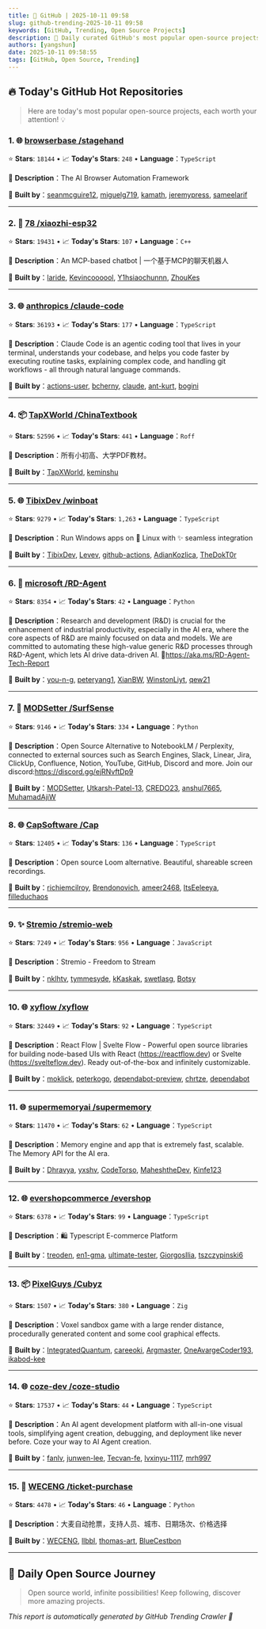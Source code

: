```yaml
---
title: 🚀 GitHub | 2025-10-11 09:58
slug: github-trending-2025-10-11 09:58
keywords: [GitHub, Trending, Open Source Projects]
description: 🌟 Daily curated GitHub's most popular open-source projects to help you stay on the pulse of technology!
authors: [yangshun]
date: 2025-10-11 09:58:55
tags: [GitHub, Open Source, Trending]
---
```


## 🔥 Today's GitHub Hot Repositories

> Here are today's most popular open-source projects, each worth your attention! 💡

### 1. 🌐 [browserbase /stagehand](https://github.com/browserbase/stagehand)

⭐ **Stars**: `18144`   •   📈 **Today's Stars**: `248`   •   **Language**：`TypeScript`

📝 **Description**：The AI Browser Automation Framework

🤝 **Built by**：[seanmcguire12](https://github.com/seanmcguire12), [miguelg719](https://github.com/miguelg719), [kamath](https://github.com/kamath), [jeremypress](https://github.com/jeremypress), [sameelarif](https://github.com/sameelarif)

---

### 2. 🔧 [78 /xiaozhi-esp32](https://github.com/78/xiaozhi-esp32)

⭐ **Stars**: `19431`   •   📈 **Today's Stars**: `107`   •   **Language**：`C++`

📝 **Description**：An MCP-based chatbot | 一个基于MCP的聊天机器人

🤝 **Built by**：[laride](https://github.com/laride), [Kevincoooool](https://github.com/Kevincoooool), [Y1hsiaochunnn](https://github.com/Y1hsiaochunnn), [ZhouKes](https://github.com/ZhouKes)

---

### 3. 🌐 [anthropics /claude-code](https://github.com/anthropics/claude-code)

⭐ **Stars**: `36193`   •   📈 **Today's Stars**: `177`   •   **Language**：`TypeScript`

📝 **Description**：Claude Code is an agentic coding tool that lives in your terminal, understands your codebase, and helps you code faster by executing routine tasks, explaining complex code, and handling git workflows - all through natural language commands.

🤝 **Built by**：[actions-user](https://github.com/actions-user), [bcherny](https://github.com/bcherny), [claude](https://github.com/claude), [ant-kurt](https://github.com/ant-kurt), [bogini](https://github.com/bogini)

---

### 4. 📦 [TapXWorld /ChinaTextbook](https://github.com/TapXWorld/ChinaTextbook)

⭐ **Stars**: `52596`   •   📈 **Today's Stars**: `441`   •   **Language**：`Roff`

📝 **Description**：所有小初高、大学PDF教材。

🤝 **Built by**：[TapXWorld](https://github.com/TapXWorld), [keminshu](https://github.com/keminshu)

---

### 5. 🌐 [TibixDev /winboat](https://github.com/TibixDev/winboat)

⭐ **Stars**: `9279`   •   📈 **Today's Stars**: `1,263`   •   **Language**：`TypeScript`

📝 **Description**：Run Windows apps on 🐧 Linux with ✨ seamless integration

🤝 **Built by**：[TibixDev](https://github.com/TibixDev), [Levev](https://github.com/Levev), [github-actions](https://github.com/github-actions), [AdianKozlica](https://github.com/AdianKozlica), [TheDokT0r](https://github.com/TheDokT0r)

---

### 6. 🐍 [microsoft /RD-Agent](https://github.com/microsoft/RD-Agent)

⭐ **Stars**: `8354`   •   📈 **Today's Stars**: `42`   •   **Language**：`Python`

📝 **Description**：Research and development (R&D) is crucial for the enhancement of industrial productivity, especially in the AI era, where the core aspects of R&D are mainly focused on data and models. We are committed to automating these high-value generic R&D processes through R&D-Agent, which lets AI drive data-driven AI. 🔗https://aka.ms/RD-Agent-Tech-Report

🤝 **Built by**：[you-n-g](https://github.com/you-n-g), [peteryang1](https://github.com/peteryang1), [XianBW](https://github.com/XianBW), [WinstonLiyt](https://github.com/WinstonLiyt), [qew21](https://github.com/qew21)

---

### 7. 🐍 [MODSetter /SurfSense](https://github.com/MODSetter/SurfSense)

⭐ **Stars**: `9146`   •   📈 **Today's Stars**: `334`   •   **Language**：`Python`

📝 **Description**：Open Source Alternative to NotebookLM / Perplexity, connected to external sources such as Search Engines, Slack, Linear, Jira, ClickUp, Confluence, Notion, YouTube, GitHub, Discord and more. Join our discord:https://discord.gg/ejRNvftDp9

🤝 **Built by**：[MODSetter](https://github.com/MODSetter), [Utkarsh-Patel-13](https://github.com/Utkarsh-Patel-13), [CREDO23](https://github.com/CREDO23), [anshul7665](https://github.com/anshul7665), [MuhamadAjiW](https://github.com/MuhamadAjiW)

---

### 8. 🌐 [CapSoftware /Cap](https://github.com/CapSoftware/Cap)

⭐ **Stars**: `12405`   •   📈 **Today's Stars**: `136`   •   **Language**：`TypeScript`

📝 **Description**：Open source Loom alternative. Beautiful, shareable screen recordings.

🤝 **Built by**：[richiemcilroy](https://github.com/richiemcilroy), [Brendonovich](https://github.com/Brendonovich), [ameer2468](https://github.com/ameer2468), [ItsEeleeya](https://github.com/ItsEeleeya), [filleduchaos](https://github.com/filleduchaos)

---

### 9. ✨ [Stremio /stremio-web](https://github.com/Stremio/stremio-web)

⭐ **Stars**: `7249`   •   📈 **Today's Stars**: `956`   •   **Language**：`JavaScript`

📝 **Description**：Stremio - Freedom to Stream

🤝 **Built by**：[nklhtv](https://github.com/nklhtv), [tymmesyde](https://github.com/tymmesyde), [kKaskak](https://github.com/kKaskak), [swetlasg](https://github.com/swetlasg), [Botsy](https://github.com/Botsy)

---

### 10. 🌐 [xyflow /xyflow](https://github.com/xyflow/xyflow)

⭐ **Stars**: `32449`   •   📈 **Today's Stars**: `92`   •   **Language**：`TypeScript`

📝 **Description**：React Flow | Svelte Flow - Powerful open source libraries for building node-based UIs with React (https://reactflow.dev) or Svelte (https://svelteflow.dev). Ready out-of-the-box and infinitely customizable.

🤝 **Built by**：[moklick](https://github.com/moklick), [peterkogo](https://github.com/peterkogo), [dependabot-preview](https://github.com/dependabot-preview), [chrtze](https://github.com/chrtze), [dependabot](https://github.com/dependabot)

---

### 11. 🌐 [supermemoryai /supermemory](https://github.com/supermemoryai/supermemory)

⭐ **Stars**: `11470`   •   📈 **Today's Stars**: `62`   •   **Language**：`TypeScript`

📝 **Description**：Memory engine and app that is extremely fast, scalable. The Memory API for the AI era.

🤝 **Built by**：[Dhravya](https://github.com/Dhravya), [yxshv](https://github.com/yxshv), [CodeTorso](https://github.com/CodeTorso), [MaheshtheDev](https://github.com/MaheshtheDev), [Kinfe123](https://github.com/Kinfe123)

---

### 12. 🌐 [evershopcommerce /evershop](https://github.com/evershopcommerce/evershop)

⭐ **Stars**: `6378`   •   📈 **Today's Stars**: `99`   •   **Language**：`TypeScript`

📝 **Description**：🛍️ Typescript E-commerce Platform

🤝 **Built by**：[treoden](https://github.com/treoden), [en1-gma](https://github.com/en1-gma), [ultimate-tester](https://github.com/ultimate-tester), [GiorgosIlia](https://github.com/GiorgosIlia), [tszczypinski6](https://github.com/tszczypinski6)

---

### 13. 📦 [PixelGuys /Cubyz](https://github.com/PixelGuys/Cubyz)

⭐ **Stars**: `1507`   •   📈 **Today's Stars**: `380`   •   **Language**：`Zig`

📝 **Description**：Voxel sandbox game with a large render distance, procedurally generated content and some cool graphical effects.

🤝 **Built by**：[IntegratedQuantum](https://github.com/IntegratedQuantum), [careeoki](https://github.com/careeoki), [Argmaster](https://github.com/Argmaster), [OneAvargeCoder193](https://github.com/OneAvargeCoder193), [ikabod-kee](https://github.com/ikabod-kee)

---

### 14. 🌐 [coze-dev /coze-studio](https://github.com/coze-dev/coze-studio)

⭐ **Stars**: `17537`   •   📈 **Today's Stars**: `44`   •   **Language**：`TypeScript`

📝 **Description**：An AI agent development platform with all-in-one visual tools, simplifying agent creation, debugging, and deployment like never before. Coze your way to AI Agent creation.

🤝 **Built by**：[fanlv](https://github.com/fanlv), [junwen-lee](https://github.com/junwen-lee), [Tecvan-fe](https://github.com/Tecvan-fe), [lvxinyu-1117](https://github.com/lvxinyu-1117), [mrh997](https://github.com/mrh997)

---

### 15. 🐍 [WECENG /ticket-purchase](https://github.com/WECENG/ticket-purchase)

⭐ **Stars**: `4478`   •   📈 **Today's Stars**: `46`   •   **Language**：`Python`

📝 **Description**：大麦自动抢票，支持人员、城市、日期场次、价格选择

🤝 **Built by**：[WECENG](https://github.com/WECENG), [llbbl](https://github.com/llbbl), [thomas-art](https://github.com/thomas-art), [BlueCestbon](https://github.com/BlueCestbon)

---

## 🌈 Daily Open Source Journey

> Open source world, infinite possibilities! Keep following, discover more amazing projects.

*This report is automatically generated by GitHub Trending Crawler 🤖*
